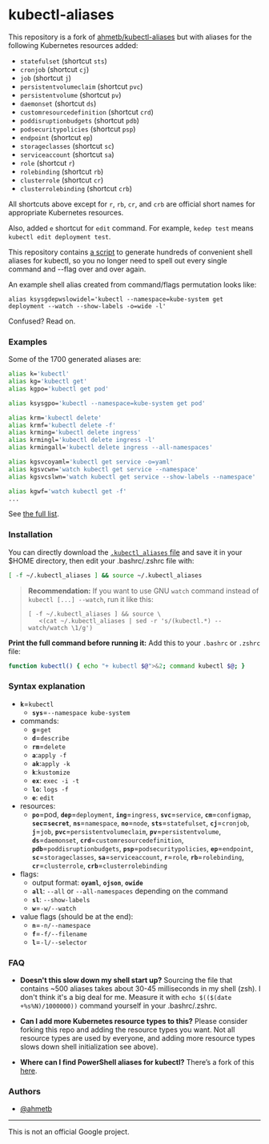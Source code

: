 # kubectl-aliases

This repository is a fork of [ahmetb/kubectl-aliases](https://github.com/ahmetb/kubectl-aliases) but with aliases for
the following Kubernetes resources added:

- `statefulset` (shortcut `sts`)
- `cronjob` (shortcut `cj`)
- `job` (shortcut `j`)
- `persistentvolumeclaim` (shortcut `pvc`)
- `persistentvolume` (shortcut `pv`)
- `daemonset` (shortcut `ds`)
- `customresourcedefinition` (shortcut `crd`)
- `poddisruptionbudgets` (shortcut `pdb`)
- `podsecuritypolicies` (shortcut `psp`)
- `endpoint` (shortcut `ep`)
- `storageclasses` (shortcut `sc`)
- `serviceaccount` (shortcut `sa`)
- `role` (shortcut `r`)
- `rolebinding` (shortcut `rb`)
- `clusterrole` (shortcut `cr`)
- `clusterrolebinding` (shortcut `crb`)

All shortcuts above except for `r`, `rb`, `cr`, and `crb` are official short names for appropriate Kubernetes 
resources.

Also, added `e` shortcut for `edit` command. For example, `kedep test` means `kubectl edit deployment test`.

This repository contains [a script](generate_aliases.py) to generate hundreds of
convenient shell aliases for kubectl, so you no longer need to spell out every single
command and --flag over and over again.

An example shell alias created from command/flags permutation looks like:

    alias ksysgdepwslowidel='kubectl --namespace=kube-system get deployment --watch --show-labels -o=wide -l'

Confused? Read on.

### Examples

Some of the 1700 generated aliases are:

```sh
alias k='kubectl'
alias kg='kubectl get'
alias kgpo='kubectl get pod'

alias ksysgpo='kubectl --namespace=kube-system get pod'

alias krm='kubectl delete'
alias krmf='kubectl delete -f'
alias krming='kubectl delete ingress'
alias krmingl='kubectl delete ingress -l'
alias krmingall='kubectl delete ingress --all-namespaces'

alias kgsvcoyaml='kubectl get service -o=yaml'
alias kgsvcwn='watch kubectl get service --namespace'
alias kgsvcslwn='watch kubectl get service --show-labels --namespace'

alias kgwf='watch kubectl get -f'
...
```

See [the full list](.kubectl_aliases).

### Installation

You can directly download the [`.kubectl_aliases` file](https://rawgit.com/ahmetb/kubectl-alias/master/.kubectl_aliases)
and save it in your $HOME directory, then edit your .bashrc/.zshrc file with:

```sh
[ -f ~/.kubectl_aliases ] && source ~/.kubectl_aliases
```

> **Recommendation:** If you want to use GNU `watch`  command instead of
> `kubectl [...] --watch`, run it like this:
>
>     [ -f ~/.kubectl_aliases ] && source \
>        <(cat ~/.kubectl_aliases | sed -r 's/(kubectl.*) --watch/watch \1/g')

**Print the full command before running it:** Add this to your `.bashrc` or
`.zshrc` file:

```sh
function kubectl() { echo "+ kubectl $@">&2; command kubectl $@; }
```

### Syntax explanation

* **`k`**=`kubectl`
  * **`sys`**=`--namespace kube-system`
* commands:
  * **`g`**=`get`
  * **`d`**=`describe`
  * **`rm`**=`delete`
  * **`a`**:`apply -f`
  * **`ak`**:`apply -k`
  * **`k`**:`kustomize`
  * **`ex`**: `exec -i -t`
  * **`lo`**: `logs -f`
  * **`e`**: `edit`
* resources:
  * **`po`**=pod, **`dep`**=`deployment`, **`ing`**=`ingress`, **`svc`**=`service`, **`cm`**=`configmap`,
    **`sec`=`secret`**, **`ns`**=`namespace`, **`no`**=`node`, **`sts`**=`statefulset`, **`cj`**=`cronjob`,
    **`j`**=`job`, **`pvc`**=`persistentvolumeclaim`, **`pv`**=`persistentvolume`, **`ds`**=`daemonset`,
    **`crd`**=`customresourcedefinition`, **`pdb`**=`poddisruptionbudgets`, **`psp`**=`podsecuritypolicies`,
    **`ep`**=`endpoint`, **`sc`**=`storageclasses`, **`sa`**=`serviceaccount`, **`r`**=`role`,
    **`rb`**=`rolebinding`, **`cr`**=`clusterrole`, **`crb`**=`clusterrolebinding`
* flags:
  * output format: **`oyaml`**, **`ojson`**, **`owide`**
  * **`all`**: `--all` or `--all-namespaces` depending on the command
  * **`sl`**: `--show-labels`
  * **`w`**=`-w/--watch`
* value flags (should be at the end):
  * **`n`**=`-n/--namespace`
  * **`f`**=`-f/--filename`
  * **`l`**=`-l/--selector`
  
### FAQ

- **Doesn't this slow down my shell start up?** Sourcing the file that contains
~500 aliases takes about 30-45 milliseconds in my shell (zsh). I don't think
it's a big deal for me. Measure it with `echo $(($(date +%s%N)/1000000))`
command yourself in your .bashrc/.zshrc.

- **Can I add more Kubernetes resource types to this?** Please consider forking
  this repo and adding the resource types you want. Not all resource types are
  used by everyone, and adding more resource types slows down shell initialization
  see above).

- **Where can I find PowerShell aliases for kubectl?** There’s a fork of this
  [here](https://github.com/shanoor/kubectl-aliases-powershell).

### Authors

- [@ahmetb](https://twitter.com/ahmetb)

-----

This is not an official Google project.

